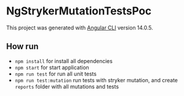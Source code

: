 # NgStrykerMutationTestsPoc

This project was generated with [Angular CLI](https://github.com/angular/angular-cli) version 14.0.5.

## How run

- `npm install` for install all dependencies
- `npm start` for start application
- `npm run test` for run all unit tests
- `npm run test:mutation` run tests with stryker mutation, and create `reports` folder with all mutations and tests
